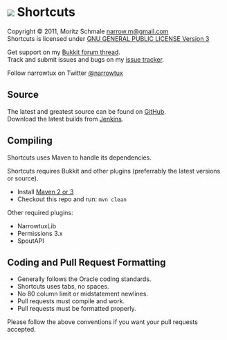 ![][Project Logo]
Shortcuts
=========

Copyright &copy; 2011, Moritz Schmale <narrow.m@gmail.com>  
Shortcuts is licensed under [GNU GENERAL PUBLIC LICENSE Version 3][License]

Get support on my [Bukkit forum thread][Forum].  
Track and submit issues and bugs on my [issue tracker][Issues].  

Follow narrowtux on Twitter [@narrowtux][Twitter]

Source
------
The latest and greatest source can be found on [GitHub].  
Download the latest builds from [Jenkins].  

Compiling
---------
Shortcuts uses Maven to handle its dependencies.

Shortcuts requires Bukkit and other plugins (preferrably the latest versions or source).  
* Install [Maven 2 or 3](http://maven.apache.org/download.html)  
* Checkout this repo and run: `mvn clean`

Other required plugins:  
* NarrowtuxLib
* Permissions 3.x
* SpoutAPI

Coding and Pull Request Formatting
----------------------------------
* Generally follows the Oracle coding standards.
* Shortcuts uses tabs, no spaces.
* No 80 column limit or midstatement newlines.
* Pull requests must compile and work.
* Pull requests must be formatted properly.

Please follow the above conventions if you want your pull requests accepted.

[Project Logo]: http://www.gravatar.com/avatar/f110a5b8feacea25275521f4efd0d7f2?s=148
[License]: http://www.gnu.org/licenses/gpl.html
[Forum]: http://forums.bukkit.org/threads/27757/
[GitHub]: https://github.com/narrowtux/Shortcuts
[Jenkins]: http://ci.craftfire.com/job/Shortcuts
[Issues]: https://github.com/narrowtux/Shortcuts/issues
[Twitter]: http://twitter.com/narrowtux
